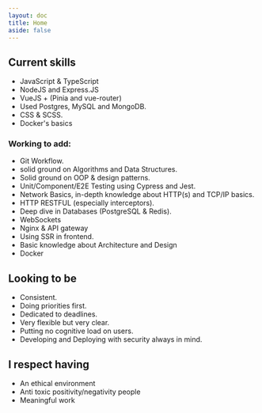 ```yaml
---
layout: doc
title: Home
aside: false
---
```


<script setup>
  import IndexHeader from './components/IndexHeader.vue';
  import VPButton from 'vitepress/dist/client/theme-default/components/VPButton.vue';

  function copyToClipboard() {
  // Get the text field
  var copyText = document.getElementById("mail");

  // Select the text field
  copyText.select();
  copyText.setSelectionRange(0, 99999); // For mobile devices

  // Copy the text inside the text field
  navigator.clipboard.writeText(copyText.value);
  copyText.textContent = 'Copied mail to Clipboard'
  }
</script>

<IndexHeader />

<VPButton tag="a" size="medium" theme="brand" text="Resume" href="https://raw.githubusercontent.com/M-Shrief/M-Shrief/main/mohamed-resume.pdf"/>

## Current skills

- JavaScript & TypeScript
- NodeJS and Express.JS
- VueJS + (Pinia and vue-router)
- Used Postgres, MySQL and MongoDB.
- CSS & SCSS.
- Docker's basics

### Working to add:

- Git Workflow.
- solid ground on Algorithms and Data Structures.
- Solid ground on OOP & design patterns.
- Unit/Component/E2E Testing using Cypress and Jest.
- Network Basics, in-depth knowledge about HTTP(s) and TCP/IP basics.
- HTTP RESTFUL (especially interceptors).
- Deep dive in Databases (PostgreSQL & Redis).
- WebSockets
- Nginx & API gateway
- Using SSR in frontend.
- Basic knowledge about Architecture and Design
- Docker

## Looking to be

- Consistent.
- Doing priorities first.
- Dedicated to deadlines.
- Very flexible but very clear.
- Putting no cognitive load on users.
- Developing and Deploying with security always in mind.

## I respect having

- An ethical environment
- Anti toxic positivity/negativity people
- Meaningful work
